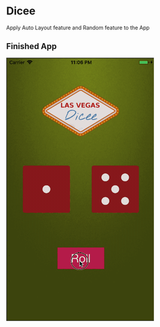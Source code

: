 # Dicee
Apply Auto Layout feature and Random feature to the App 

## Finished App
![Finished App](screenshot.gif)
